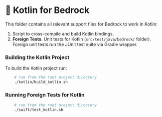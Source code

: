 # 🧬 Kotlin for Bedrock

This folder contains all relevant support files for Bedrock to work in Kotlin:

1. Script to cross-compile and build Kotlin bindings.
2. **Foreign Tests**. Unit tests for Kotlin (`src/test/java/bedrock/` folder). Foreign unit tests run the JUnit test suite via Gradle wrapper.

### Building the Kotlin Project

To build the Kotlin project run:

```bash
    # run from the root project directory
    ./kotlin/build_kotlin.sh
```

### Running Foreign Tests for Kotlin

```bash
    # run from the root project directory
    ./swift/test_kotlin.sh
```
